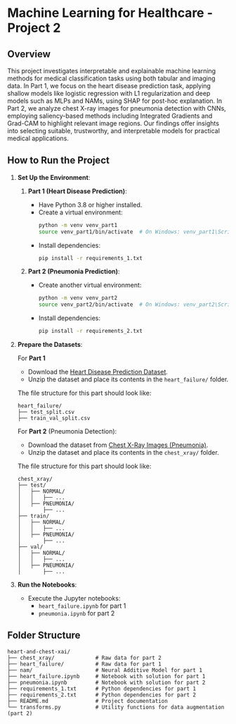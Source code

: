 # Machine Learning for Healthcare - Project 2

## Overview
This project investigates interpretable and explainable machine learning methods for medical classification tasks using both tabular and imaging data. In Part 1, we focus on the heart disease prediction task, applying shallow models like logistic regression with L1 regularization and deep models such as MLPs and NAMs, using SHAP for post-hoc explanation. In Part 2, we analyze chest X-ray images for pneumonia detection with CNNs, employing saliency-based methods including Integrated Gradients and Grad-CAM to highlight relevant image regions. Our findings offer insights into selecting suitable, trustworthy, and interpretable models for practical medical applications.

## How to Run the Project

1. **Set Up the Environment**:
      1. **Part 1 (Heart Disease Prediction)**:
          - Have Python 3.8 or higher installed.
          - Create a virtual environment:
            ```bash
            python -m venv venv_part1
            source venv_part1/bin/activate  # On Windows: venv_part1\Scripts\activate
            ```
          - Install dependencies:
            ```bash
            pip install -r requirements_1.txt
            ```

      2. **Part 2 (Pneumonia Prediction)**:
          - Create another virtual environment:
            ```bash
            python -m venv venv_part2
            source venv_part2/bin/activate  # On Windows: venv_part2\Scripts\activate
            ```
          - Install dependencies:
            ```bash
            pip install -r requirements_2.txt
            ```

2. **Prepare the Datasets**:

    For **Part 1**
    - Download the [Heart Disease Prediction Dataset](https://www.kaggle.com/datasets/fedesoriano/heart-failure-prediction).
    - Unzip the dataset and place its contents in the `heart_failure/` folder.

    The file structure for this part should look like:
    ```
    heart_failure/
    ├── test_split.csv
    ├── train_val_split.csv
    ```

    For **Part 2** (Pneumonia Detection):
    - Download the dataset from [Chest X-Ray Images (Pneumonia)](https://www.kaggle.com/datasets/paultimothymooney/chest-xray-pneumonia).
    - Unzip the dataset and place its contents in the `chest_xray/` folder.

    The file structure for this part should look like:
    ```
    chest_xray/
    ├── test/
    │   ├── NORMAL/
    │   │   ├── ...
    │   ├── PNEUMONIA/
    │       ├── ...
    ├── train/
    │   ├── NORMAL/
    │   │   ├── ...
    │   ├── PNEUMONIA/
    │       ├── ...
    ├── val/
    │   ├── NORMAL/
    │   │   ├── ...
    │   ├── PNEUMONIA/
    │       ├── ...
    ```

3. **Run the Notebooks**:
   - Execute the Jupyter notebooks:
     - `heart_failure.ipynb` for part 1
     - `pneumonia.ipynb` for part 2

## Folder Structure

```
heart-and-chest-xai/
├── chest_xray/             # Raw data for part 2
├── heart_failure/          # Raw data for part 1
├── nam/                    # Neural Additive Model for part 1
├── heart_failure.ipynb     # Notebook with solution for part 1
├── pneumonia.ipynb         # Notebook with solution for part 2
├── requirements_1.txt      # Python dependencies for part 1
├── requirements_2.txt      # Python dependencies for part 2
├── README.md               # Project documentation
└── transforms.py           # Utility functions for data augmentation (part 2)
```
